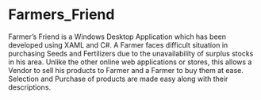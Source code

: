 # Farmers_Friend
Farmer’s Friend is a Windows Desktop Application which has been developed using XAML and C#. A Farmer faces difficult situation in purchasing Seeds and Fertilizers due to the unavailability of surplus stocks in his area. Unlike the other online web applications or stores, this allows a Vendor to sell his products to Farmer and a Farmer to buy them at ease. Selection and Purchase of products are made easy along with their descriptions.
